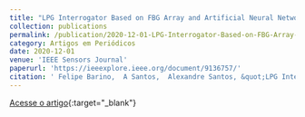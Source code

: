 ```yaml
---
title: "LPG Interrogator Based on FBG Array and Artificial Neural Network"
collection: publications
permalink: /publication/2020-12-01-LPG-Interrogator-Based-on-FBG-Array-and-Artificial-Neural-Network
category: Artigos em Periódicos
date: 2020-12-01
venue: 'IEEE Sensors Journal'
paperurl: 'https://ieeexplore.ieee.org/document/9136757/'
citation: ' Felipe Barino,  A Santos,  Alexandre Santos, &quot;LPG Interrogator Based on FBG Array and Artificial Neural Network.&quot; IEEE Sensors Journal, 2020.'
---
```

[Acesse o artigo](https://ieeexplore.ieee.org/document/9136757/){:target="_blank"}
